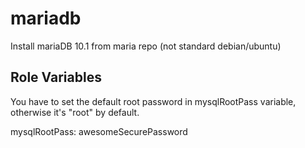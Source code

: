 mariadb
=========

Install mariaDB 10.1 from maria repo (not standard debian/ubuntu)


Role Variables
--------------

You have to set the default root password in mysqlRootPass variable, otherwise it's "root" by default.

mysqlRootPass: awesomeSecurePassword
